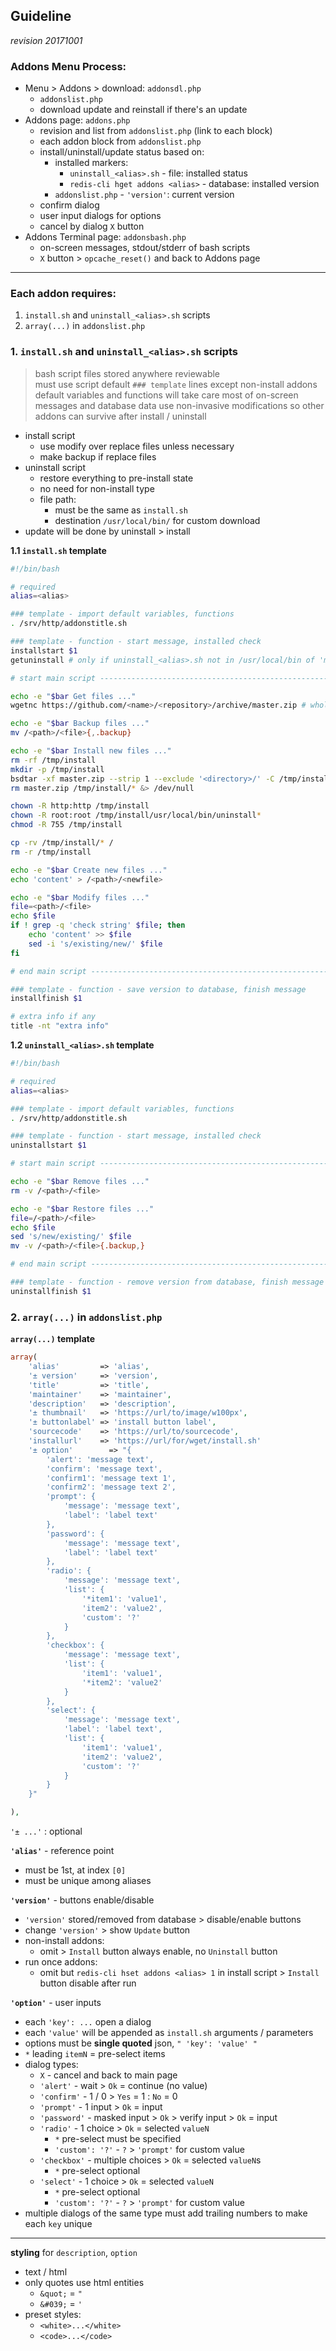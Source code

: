 Guideline
---
_revision 20171001_

### Addons Menu Process:    
- Menu > Addons > download: `addonsdl.php`
	- `addonslist.php`
	- download update and reinstall if there's an update
- Addons page: `addons.php`
	- revision and list from `addonslist.php` (link to each block)
	- each addon block from `addonslist.php`
	- install/uninstall/update status based on:
		- installed markers:
			- `uninstall_<alias>.sh` - file: installed status
			- `redis-cli hget addons <alias>` - database: installed version
		- `addonslist.php` - `'version'`: current version
	- confirm dialog
	- user input dialogs for options
	- cancel by dialog `X` button
- Addons Terminal page: `addonsbash.php`
	- on-screen messages, stdout/stderr of bash scripts
	- `X` button > `opcache_reset()` and back to Addons page
	
---

### Each addon requires:  
1. `install.sh` and `uninstall_<alias>.sh` scripts
2. `array(...)` in `addonslist.php`
  

### 1. `install.sh` and `uninstall_<alias>.sh` scripts  

> bash script files stored anywhere reviewable  
> must use script default `### template` lines except non-install addons
> default variables and functions will take care most of on-screen messages and database data 
> use non-invasive modifications so other addons can survive after install / uninstall  

- install script  
	- use modify over replace files unless necessary
	- make backup if replace files
- uninstall script
	- restore everything to pre-install state
	- no need for non-install type
	- file path:
		- must be the same as `install.sh`
		- destination `/usr/local/bin/` for custom download
- update will be done by uninstall > install
  
**1.1  `install.sh` template**
```sh
#!/bin/bash

# required
alias=<alias>

### template - import default variables, functions
. /srv/http/addonstitle.sh

### template - function - start message, installed check
installstart $1
getuninstall # only if uninstall_<alias>.sh not in /usr/local/bin of 'master.zip'

# start main script ---------------------------------------------------------------------------------->>>

echo -e "$bar Get files ..."
wgetnc https://github.com/<name>/<repository>/archive/master.zip # whole repository download

echo -e "$bar Backup files ..."
mv /<path>/<file>{,.backup}

echo -e "$bar Install new files ..."
rm -rf /tmp/install
mkdir -p /tmp/install
bsdtar -xf master.zip --strip 1 --exclude '<directory>/' -C /tmp/install
rm master.zip /tmp/install/* &> /dev/null

chown -R http:http /tmp/install
chown -R root:root /tmp/install/usr/local/bin/uninstall*
chmod -R 755 /tmp/install

cp -rv /tmp/install/* /
rm -r /tmp/install

echo -e "$bar Create new files ..."
echo 'content' > /<path>/<newfile>

echo -e "$bar Modify files ..."
file=<path>/<file>
echo $file
if ! grep -q 'check string' $file; then
	echo 'content' >> $file
	sed -i 's/existing/new/' $file
fi

# end main script ------------------------------------------------------------------------------------<<<

### template - function - save version to database, finish message
installfinish $1

# extra info if any
title -nt "extra info"
```

**1.2  `uninstall_<alias>.sh` template**
```sh
#!/bin/bash

# required
alias=<alias>

### template - import default variables, functions
. /srv/http/addonstitle.sh

### template - function - start message, installed check
uninstallstart $1

# start main script ----------------------------------------------------------------------------------->>>

echo -e "$bar Remove files ..."
rm -v /<path>/<file>

echo -e "$bar Restore files ..."
file=/<path>/<file>
echo $file
sed 's/new/existing/' $file
mv -v /<path>/<file>{.backup,}

# end main script -----------------------------------------------------------------------------------<<<

### template - function - remove version from database, finish message
uninstallfinish $1
```
  

### 2. `array(...)` in `addonslist.php`

**`array(...)` template**   
```php
array(
	'alias'         => 'alias',
	'± version'     => 'version',
	'title'         => 'title',
	'maintainer'    => 'maintainer',
	'description'   => 'description',
	'± thumbnail'   => 'https://url/to/image/w100px',
	'± buttonlabel' => 'install button label',
	'sourcecode'    => 'https://url/to/sourcecode',
	'installurl'    => 'https://url/for/wget/install.sh'
	'± option'        => "{ 
		'alert': 'message text',
		'confirm': 'message text',
		'confirm1': 'message text 1',
		'confirm2': 'message text 2',
		'prompt': {
			'message': 'message text',
			'label': 'label text'
		},
		'password': {
			'message': 'message text',
			'label': 'label text'
		},
		'radio': {
			'message': 'message text',
			'list': {
				'*item1': 'value1',
				'item2': 'value2',
				'custom': '?'
			}
		},
		'checkbox': {
			'message': 'message text',
			'list': {
				'item1': 'value1',
				'*item2': 'value2'
			}
		},
		'select': {
			'message': 'message text',
			'label': 'label text',
			'list': {
				'item1': 'value1',
				'item2': 'value2',
				'custom': '?'
			}
		}
	}"

),
```
`'± ...'` : optional  
  
**`'alias'`** - reference point
- must be 1st, at index `[0]`
- must be unique among aliases

**`'version'`** - buttons enable/disable  
- `'version'` stored/removed from database > disable/enable buttons
- change `'version'` > show `Update` button
- non-install addons:
	- omit > `Install` button always enable, no `Uninstall` button
- run once addons:
	- omit but `redis-cli hset addons <alias> 1` in install script > `Install` button disable after run

**`'option'`** - user inputs  
- each `'key': ...` open a dialog
- each `'value'` will be appended as `install.sh` arguments / parameters
- options must be **single quoted** json, `" 'key': 'value' "`
- `*` leading `itemN` = pre-select items
- dialog types:
	- `X` - cancel and back to main page
	- `'alert'` - wait > `Ok` = continue (no value)
	- `'confirm'` - 1 / 0 > `Yes` = 1 : `No` = 0
	- `'prompt'` - 1 input > `Ok` = input
	- `'password'` - masked input > `Ok` > verify input > `Ok` = input
	- `'radio'` - 1 choice > `Ok` = selected `valueN`
		- `*` pre-select must be specified
		- `'custom': '?'` - `?` >  `'prompt'` for custom value
	- `'checkbox'` - multiple choices > `Ok` = selected `valueN`s
		- `*` pre-select optional
	- `'select'` - 1 choice > `Ok` = selected `valueN`
		- `*` pre-select optional
		- `'custom': '?'` - `?` >  `'prompt'` for custom value
- multiple dialogs of the same type must add trailing numbers to make each `key` unique
---

**styling** for `description`, `option`
- text / html
- only quotes use html entities
    - `&quot;` = `"`
    - `&#039;` = `'`
- preset styles:
	- `<white>...</white>`
	- `<code>...</code>`
